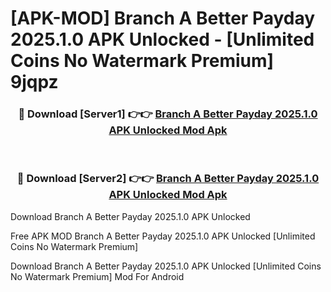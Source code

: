 # [APK-MOD] Branch  A Better Payday 2025.1.0 APK Unlocked - [Unlimited Coins No Watermark Premium] 9jqpz



<div align="center">
<h3>🔴 Download [Server1] 👉👉 <a href="https://momento.my/?title=Branch__A_Better_Payday_2025.1.0_APK_Unlocked">Branch  A Better Payday 2025.1.0 APK Unlocked Mod Apk</a></h3><br>

<h3>🔴 Download [Server2] 👉👉 <a href="https://momento.my/?title=Branch__A_Better_Payday_2025.1.0_APK_Unlocked">Branch  A Better Payday 2025.1.0 APK Unlocked Mod Apk</a></h3>
</div>



Download Branch  A Better Payday 2025.1.0 APK Unlocked 

Free APK MOD Branch  A Better Payday 2025.1.0 APK Unlocked [Unlimited Coins No Watermark Premium]

Download Branch  A Better Payday 2025.1.0 APK Unlocked [Unlimited Coins No Watermark Premium] Mod For Android
